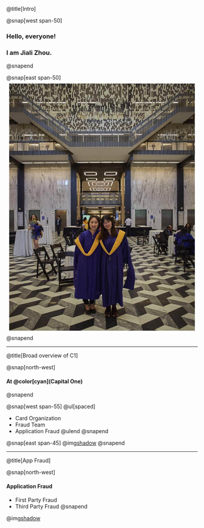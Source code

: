 @title[Intro]

@snap[west span-50]
### Hello, everyone! 
### I am Jiali Zhou.
@snapend

@snap[east span-50]
![](assets/img/nyu_graduation.jpeg)
@snapend

---
@title[Broad overview of C1]

@snap[north-west]
#### At @color[cyan](**Capital One**)
@snapend

@snap[west span-55]
@ul[spaced]
- Card Organization
- Fraud Team
- Application Fraud
@ulend
@snapend

@snap[east span-45]
@img[shadow](assets/img/credit-card-application.png)
@snapend

---
@title[App Fraud]

@snap[north-west]
#### Application Fraud
- First Party Fraud
- Third Party Fraud
@snapend


@img[shadow](assets/img/app-fraud.png)

